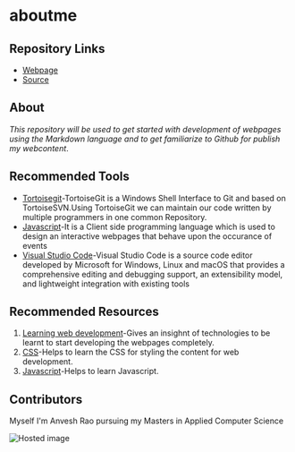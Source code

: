 # aboutme

## Repository Links
- [Webpage](https://github.com/anveshrokanlawar/aboutme/blob/master/README.md)
- [Source](https://anveshrokanlawar.github.io/aboutme/)

## About
*This repository will be used to get started with development of webpages using the Markdown language and to get familiarize to Github for publish my webcontent*.

## Recommended Tools
- [Tortoisegit](https://tortoisegit.org/)-TortoiseGit is a Windows Shell Interface to Git and based on TortoiseSVN.Using TortoiseGit we can maintain our code written by multiple programmers in one common Repository.
- [Javascript](https://www.javascript.com/)-It is a Client side programming language which is used to design an interactive webpages that behave upon the occurance of events
- [Visual Studio Code](https://code.visualstudio.com/)-Visual Studio Code is a source code editor developed by Microsoft for Windows, Linux and macOS that provides a comprehensive editing and debugging support, an extensibility model, and lightweight integration with existing tools

## Recommended Resources
1. [Learning web development](https://github.com/bmorelli25/Become-A-Full-Stack-Web-Developer)-Gives an insighnt of technologies to be learnt to start developing the webpages completely.
2. [CSS](https://www.csstutorial.net/)-Helps to learn the CSS for styling the content for web development.
3. [Javascript](https://developer.mozilla.org/en-US/docs/Web/JavaScript)-Helps to learn Javascript.

## Contributors
Myself I'm Anvesh Rao pursuing my Masters in Applied Computer Science

![Hosted image](https://thenypost.files.wordpress.com/2018/10/shutterstock_664621408.jpg?quality=90&strip=all&w=618&h=410&crop=1 "Football")
